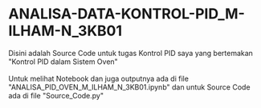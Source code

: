 # ANALISA-DATA-KONTROL-PID_M-ILHAM-N_3KB01
Disini adalah Source Code untuk tugas Kontrol PID saya yang bertemakan "Kontrol PID dalam Sistem Oven"<br><br/>
Untuk melihat Notebook dan juga outputnya ada di file "ANALISA_PID_OVEN_M_ILHAM_N_3KB01.ipynb" dan untuk Source Code ada di file "Source_Code.py"
